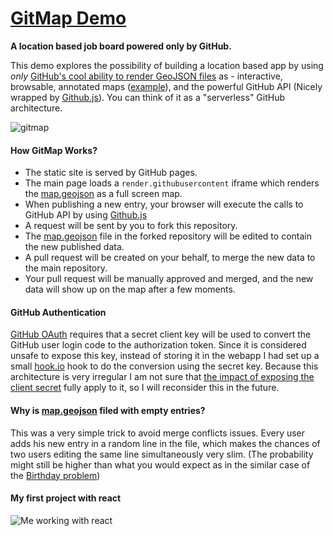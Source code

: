 # [GitMap Demo](https://idoco.github.io/GitMap/)
**A location based job board powered only by GitHub.**

This demo explores the possibility of building a location based app by using *only* [GitHub's cool ability to render GeoJSON files](https://help.github.com/articles/mapping-geojson-files-on-github/) as - interactive, browsable, annotated maps ([example](map.geojson)), and the powerful GitHub API (Nicely wrapped by [Github.js](https://github.com/michael/github)). You can think of it as a "serverless" GitHub architecture.

![gitmap](https://cloud.githubusercontent.com/assets/5776439/12868306/39998b0e-cd0c-11e5-9e0f-77670fed4eeb.png)

#### How GitMap Works?
- The static site is served by GitHub pages.
- The main page loads a `render.githubusercontent` iframe which renders the [map.geojson](map.geojson) as a full screen map.
- When publishing a new entry, your browser will execute the calls to GitHub API by using [Github.js](https://github.com/michael/github)
- A request will be sent by you to fork this repository.
- The [map.geojson](map.geojson) file in the forked repository will be edited to contain the new published data.
- A pull request will be created on your behalf, to merge the new data to the main repository.
- Your pull request will be manually approved and merged, and the new data will show up on the map after a few moments. 

#### GitHub Authentication
[GitHub OAuth](https://developer.github.com/v3/oauth/) requires that a secret client key will be used to convert the GitHub user login code to the authorization token. Since it is considered unsafe to expose this key, instead of storing it in the webapp I had set up a small [hook.io](https://hook.io/) hook to do the conversion using the secret key. Because this architecture is very irregular I am not sure that [the impact of exposing the client secret](http://tools.ietf.org/html/rfc6819#section-4.1.1) fully apply to it, so I will reconsider this in the future.

#### Why is [map.geojson](https://github.com/idoco/GitMap/blob/gh-pages/map.geojson?short_path=5406685) filed with empty entries?
This was a very simple trick to avoid merge conflicts issues. Every user adds his new entry in a random line in the file, which makes the chances of two users editing the same line simultaneously very slim. (The probability might still be higher than what you would expect as in the similar case of the [Birthday problem](https://en.wikipedia.org/wiki/Birthday_problem)) 

#### My first project with react
![Me working with react](http://i1.kym-cdn.com/photos/images/original/000/234/765/b7e.jpg)

